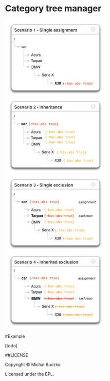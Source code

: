 # Category tree manager

![scenario1](https://github.com/mbuczko/categorizer/blob/master/scenario1.png "scenario 1")
![scenario2](https://github.com/mbuczko/categorizer/blob/master/scenario2.png "scenario 2")
![scenario3](https://github.com/mbuczko/categorizer/blob/master/scenario3.png "scenario 3")
![scenario4](https://github.com/mbuczko/categorizer/blob/master/scenario4.png "scenario 4")

#Example

[todo]

##LICENSE

Copyright © Michał Buczko

Licensed under the EPL.
